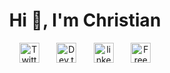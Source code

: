 <h1 align='center'>Hi 👋, I'm Christian</h1>


<!-- Social icons section -->
<p align="center">
  <a href="https://twitter.com/R97Christian"><img width="32px" alt="Twitter" title="Twitter" src="https://i.imgur.com/OXZM1L6.png"/></a>
  &#8287;&#8287;&#8287;&#8287;&#8287;
  <a href="https://dev.to/cramirez88"><img width="32px" alt="Dev.to" title="cramirez88 Dev.to" src="https://i.imgur.com/mVm29vK.png"></a>
  &#8287;&#8287;&#8287;&#8287;&#8287;
  <a href="https://linkedin.com/in/cramirez12/"><img width="32px" alt="linkedin" title="LinkedIn" src="https://www.freepnglogos.com/uploads/linkedin-in-logo-png-1.png"/></a>
  &#8287;&#8287;&#8287;&#8287;&#8287;
  <a href="https://instagram.com/christiann_10/"><img width="32px" alt="Free Stuff" title="Free gifts for you" src="https://www.freepnglogos.com/uploads/download-instagram-png-logo-20.png"/></a>
</p>


<!--
**cramirez88/cramirez88** is a ✨ _special_ ✨ repository because its `README.md` (this file) appears on your GitHub profile.

Here are some ideas to get you started:

- 🔭 I’m currently working on ...
- 🌱 I’m currently learning ...
- 👯 I’m looking to collaborate on ...
- 🤔 I’m looking for help with ...
- 💬 Ask me about ...
- 📫 How to reach me: ...
- 😄 Pronouns: ...
- ⚡ Fun fact: ...
-->
